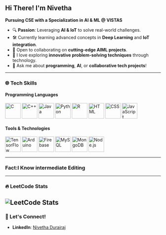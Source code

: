 ## Hi There!  I'm Nivetha   

**Pursuing CSE with a Specialization in AI & ML @ VISTAS**  

- 🔍 **Passion**: Leveraging **AI & IoT** to solve real-world challenges.  
- 🛠️ Currently learning advanced concepts in **Deep Learning** and **IoT integration**.  
- 🤝 Open to collaborating on **cutting-edge AIML projects**.  
- 🌱 I love exploring **innovative problem-solving techniques** through technology.  
- 💬 Ask me about **programming**, **AI**, or **collaborative tech projects**!  

---

### 🌐 Tech Skills  

#### Programming Languages  
<p align="left">
  <img src="https://img.icons8.com/color/48/000000/c-programming.png" alt="C" width="50" height="50"/>
  <img src="https://img.icons8.com/color/48/000000/c-plus-plus-logo.png" alt="C++" width="50" height="50"/>
  <img src="https://img.icons8.com/color/48/000000/java-coffee-cup-logo.png" alt="Java" width="50" height="50"/>
  <img src="https://img.icons8.com/color/48/000000/python.png" alt="Python" width="50" height="50"/>
  <img src="https://img.icons8.com/color/48/000000/r-project.png" alt="R" width="50" height="50"/>
  <img src="https://img.icons8.com/color/48/000000/html-5.png" alt="HTML" width="50" height="50"/>
  <img src="https://img.icons8.com/color/48/000000/css3.png" alt="CSS" width="50" height="50"/>
  <img src="https://img.icons8.com/color/48/000000/javascript.png" alt="JavaScript" width="50" height="50"/>
</p>  

#### Tools & Technologies  
<p align="left">
  <img src="https://img.icons8.com/color/48/000000/tensorflow.png" alt="TensorFlow" width="50" height="50"/>
  <img src="https://img.icons8.com/color/48/000000/arduino.png" alt="Arduino" width="50" height="50"/>
  <img src="https://img.icons8.com/color/48/000000/google-firebase-console.png" alt="Firebase" width="50" height="50"/>
  <img src="https://img.icons8.com/color/48/000000/mysql-logo.png" alt="MySQL" width="50" height="50"/>
  <img src="https://img.icons8.com/color/48/000000/mongodb.png" alt="MongoDB" width="50" height="50"/>
  <img src="https://img.icons8.com/color/48/000000/nodejs.png" alt="Node.js" width="50" height="50"/>
</p>  

---
### Fact:I Know intermediate Editing 
---
### 🔥 LeetCode Stats  
![LeetCode Stats](https://leetcard.jacoblin.cool/NivethaDurairaj?theme=dark&font=ABeeZee)  
---
### 🌱 Let's Connect!  

- **LinkedIn**: [Nivetha Durairaj](https://www.linkedin.com/in/nivetha-durairaj-8709b628a?utm_source=share&utm_campaign=share_via&utm_content=profile&utm_medium=android_app)  
